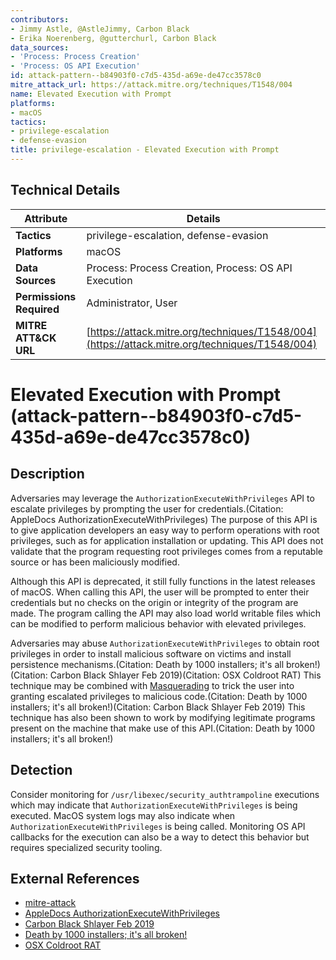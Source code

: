 ```yaml
---
contributors:
- Jimmy Astle, @AstleJimmy, Carbon Black
- Erika Noerenberg, @gutterchurl, Carbon Black
data_sources:
- 'Process: Process Creation'
- 'Process: OS API Execution'
id: attack-pattern--b84903f0-c7d5-435d-a69e-de47cc3578c0
mitre_attack_url: https://attack.mitre.org/techniques/T1548/004
name: Elevated Execution with Prompt
platforms:
- macOS
tactics:
- privilege-escalation
- defense-evasion
title: privilege-escalation - Elevated Execution with Prompt
---
```


## Technical Details

| Attribute | Details |
|-----------|----------|
| **Tactics** | privilege-escalation, defense-evasion |
| **Platforms** | macOS |
| **Data Sources** | Process: Process Creation, Process: OS API Execution |
| **Permissions Required** | Administrator, User |
| **MITRE ATT&CK URL** | [https://attack.mitre.org/techniques/T1548/004](https://attack.mitre.org/techniques/T1548/004) |

# Elevated Execution with Prompt (attack-pattern--b84903f0-c7d5-435d-a69e-de47cc3578c0)

## Description
Adversaries may leverage the <code>AuthorizationExecuteWithPrivileges</code> API to escalate privileges by prompting the user for credentials.(Citation: AppleDocs AuthorizationExecuteWithPrivileges) The purpose of this API is to give application developers an easy way to perform operations with root privileges, such as for application installation or updating. This API does not validate that the program requesting root privileges comes from a reputable source or has been maliciously modified. 

Although this API is deprecated, it still fully functions in the latest releases of macOS. When calling this API, the user will be prompted to enter their credentials but no checks on the origin or integrity of the program are made. The program calling the API may also load world writable files which can be modified to perform malicious behavior with elevated privileges.

Adversaries may abuse <code>AuthorizationExecuteWithPrivileges</code> to obtain root privileges in order to install malicious software on victims and install persistence mechanisms.(Citation: Death by 1000 installers; it's all broken!)(Citation: Carbon Black Shlayer Feb 2019)(Citation: OSX Coldroot RAT) This technique may be combined with [Masquerading](https://attack.mitre.org/techniques/T1036) to trick the user into granting escalated privileges to malicious code.(Citation: Death by 1000 installers; it's all broken!)(Citation: Carbon Black Shlayer Feb 2019) This technique has also been shown to work by modifying legitimate programs present on the machine that make use of this API.(Citation: Death by 1000 installers; it's all broken!)

## Detection
Consider monitoring for <code>/usr/libexec/security_authtrampoline</code> executions which may indicate that <code>AuthorizationExecuteWithPrivileges</code> is being executed. MacOS system logs may also indicate when <code>AuthorizationExecuteWithPrivileges</code> is being called. Monitoring OS API callbacks for the execution can also be a way to detect this behavior but requires specialized security tooling.

## External References
- [mitre-attack](https://attack.mitre.org/techniques/T1548/004)
- [AppleDocs AuthorizationExecuteWithPrivileges](https://developer.apple.com/documentation/security/1540038-authorizationexecutewithprivileg)
- [Carbon Black Shlayer Feb 2019](https://blogs.vmware.com/security/2020/02/vmware-carbon-black-tau-threat-analysis-shlayer-macos.html)
- [Death by 1000 installers; it's all broken!](https://speakerdeck.com/patrickwardle/defcon-2017-death-by-1000-installers-its-all-broken?slide=8)
- [OSX Coldroot RAT](https://objective-see.com/blog/blog_0x2A.html)
